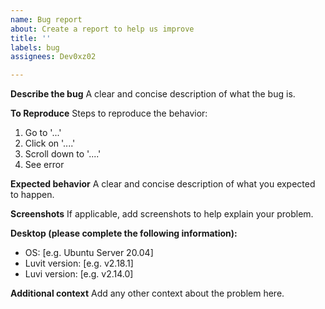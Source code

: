 ```yaml
---
name: Bug report
about: Create a report to help us improve
title: ''
labels: bug
assignees: Dev0xz02

---
```


**Describe the bug**
A clear and concise description of what the bug is.

**To Reproduce**
Steps to reproduce the behavior:
1. Go to '...'
2. Click on '....'
3. Scroll down to '....'
4. See error

**Expected behavior**
A clear and concise description of what you expected to happen.

**Screenshots**
If applicable, add screenshots to help explain your problem.

**Desktop (please complete the following information):**
 - OS: [e.g. Ubuntu Server 20.04]
 - Luvit version: [e.g. v2.18.1]
 - Luvi version: [e.g. v2.14.0]

**Additional context**
Add any other context about the problem here.
